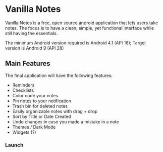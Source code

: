 # Vanilla Notes

Vanilla Notes is a free, open source android application that lets users take notes. The focus is to have a clean, simple, yet functional interface while still having the essentials. 

The minimum Android version required is Android 4.1 (API 16); Target version is Android 9 (API 28)

## Main Features

The final application will have the following features:

- Reminders
- Checklists
- Color code your notes
- Pin notes to your notification
- Trash bin for deleted notes
- Easily organizable notes with drag + drop
- Sort by Title or Date Created
- Undo changes in case you made a mistake in a note
- Themes / Dark Mode
- Widgets (?)

### Launch

